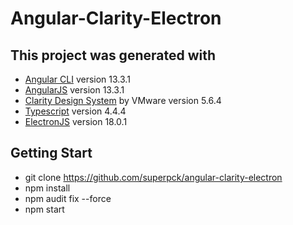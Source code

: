# Angular-Clarity-Electron

## This project was generated with
- [Angular CLI](https://github.com/angular/angular-cli) version 13.3.1
- [AngularJS](https://angular.io/) version 13.3.1
- [Clarity Design System](https://vmware.github.io/clarity)  by VMware version 5.6.4
- [Typescript](https://www.typescriptlang.org/) version 4.4.4
- [ElectronJS](https://github.com/electron/electron) version 18.0.1

## Getting Start
* git clone https://github.com/superpck/angular-clarity-electron
* npm install
* npm audit fix --force
* npm start
